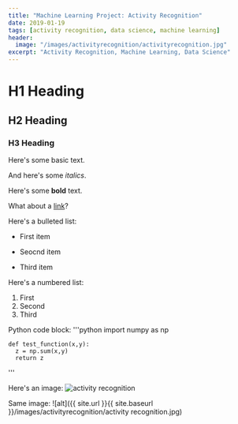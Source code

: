 ```yaml
---
title: "Machine Learning Project: Activity Recognition"
date: 2019-01-19
tags: [activity recognition, data science, machine learning]
header:
  image: "/images/activityrecognition/activityrecognition.jpg"
excerpt: "Activity Recognition, Machine Learning, Data Science"
---
```



# H1 Heading

## H2 Heading

### H3 Heading

Here's some basic text.

And here's some *italics*.

Here's some **bold** text.

What about a [link](github://https.com/hacheemaster)?

Here's a bulleted list:
* First item
+ Seocnd item
- Third item

Here's a numbered list:
1. First
2. Second
3. Third

Python code block:
'''python
    import numpy as np
 
    def test_function(x,y):
      z = np.sum(x,y)
      return z
'''

Here's an image:
<img src="{{ site.url }}{{ site.baseurl }}/images/activityrecognition/activity recognition.jpg" alt="activity recognition">

Same image:
![alt]({{ site.url }}{{ site.baseurl }}/images/activityrecognition/activity recognition.jpg)
